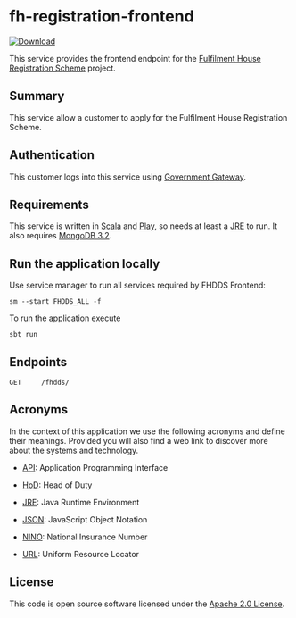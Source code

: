 # fh-registration-frontend

[ ![Download](https://api.bintray.com/packages/hmrc/releases/fh-registration-frontend/images/download.svg) ](https://bintray.com/hmrc/releases/fh-registration-frontend/_latestVersion)

This service provides the frontend endpoint for the [Fulfilment House Registration Scheme](https://www.gov.uk/guidance/fulfilment-house-due-diligence-scheme) project.

## Summary

This service allow a customer to apply for the Fulfilment House Registration Scheme.

## Authentication

This customer logs into this service using [Government Gateway](http://www.gateway.gov.uk/).

## Requirements

This service is written in [Scala](http://www.scala-lang.org/) and [Play](http://playframework.com/), so needs at least a [JRE] to run. It also
requires [MongoDB 3.2](https://www.mongodb.com/).

## Run the application locally

Use service manager to run all services required by FHDDS Frontend:

```
sm --start FHDDS_ALL -f
```

To run the application execute
```
sbt run
```

## Endpoints

```
GET   	/fhdds/
```

## Acronyms

In the context of this application we use the following acronyms and define their
meanings. Provided you will also find a web link to discover more about the systems
and technology.

* [API]: Application Programming Interface

* [HoD]: Head of Duty

* [JRE]: Java Runtime Environment

* [JSON]: JavaScript Object Notation

* [NINO]: National Insurance Number

* [URL]: Uniform Resource Locator


License
---
This code is open source software licensed under the [Apache 2.0 License]("http://www.apache.org/licenses/LICENSE-2.0.html").

[HoD]: http://webarchive.nationalarchives.gov.uk/+/http://www.hmrc.gov.uk/manuals/sam/samglossary/samgloss249.htm
[NINO]: http://www.hmrc.gov.uk/manuals/nimmanual/nim39110.htm
[JRE]: http://www.oracle.com/technetwork/java/javase/overview/index.html
[API]: https://en.wikipedia.org/wiki/Application_programming_interface
[URL]: https://en.wikipedia.org/wiki/Uniform_Resource_Locator
[JSON]: http://json.org/